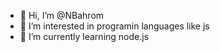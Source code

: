 - 👋 Hi, I’m @NBahrom
- 👀 I’m interested in programin languages like js 
- 🌱 I’m currently learning node.js

<!---
NBahrom/NBahrom is a ✨ special ✨ repository because its `README.md` (this file) appears on your GitHub profile.
You can click the Preview link to take a look at your changes.
--->
